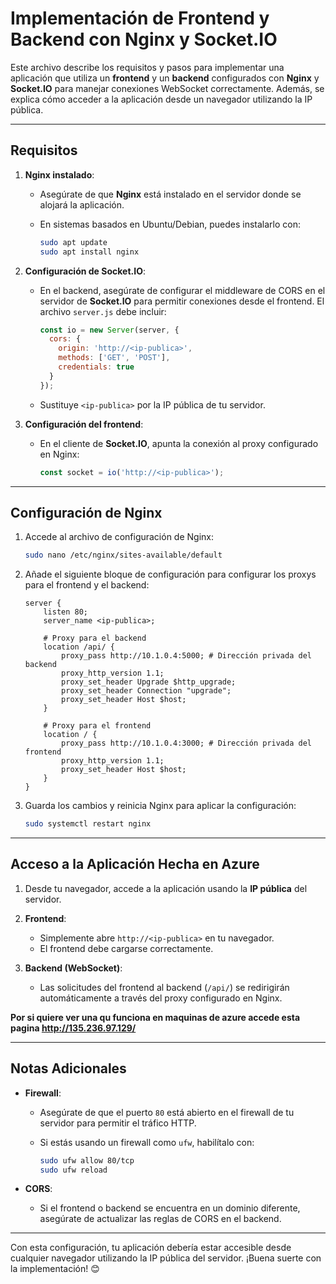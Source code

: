 Implementación de Frontend y Backend con Nginx y Socket.IO
==========================================================

Este archivo describe los requisitos y pasos para implementar una aplicación que utiliza un **frontend** y un **backend** configurados con **Nginx** y **Socket.IO** para manejar conexiones WebSocket correctamente. Además, se explica cómo acceder a la aplicación desde un navegador utilizando la IP pública.

* * *

Requisitos
----------

1.  **Nginx instalado**:
    
    *   Asegúrate de que **Nginx** está instalado en el servidor donde se alojará la aplicación.
    *   En sistemas basados en Ubuntu/Debian, puedes instalarlo con:
        
        ```bash
        sudo apt update
        sudo apt install nginx
        ```
        
2.  **Configuración de Socket.IO**:
    
    *   En el backend, asegúrate de configurar el middleware de CORS en el servidor de **Socket.IO** para permitir conexiones desde el frontend. El archivo `server.js` debe incluir:
        
        ```javascript
        const io = new Server(server, {
          cors: {
            origin: 'http://<ip-publica>',
            methods: ['GET', 'POST'],
            credentials: true
          }
        });
        ```
        
    *   Sustituye `<ip-publica>` por la IP pública de tu servidor.
3.  **Configuración del frontend**:
    
    *   En el cliente de **Socket.IO**, apunta la conexión al proxy configurado en Nginx:
        
        ```javascript
        const socket = io('http://<ip-publica>');
        ```
        

* * *

Configuración de Nginx
----------------------

1.  Accede al archivo de configuración de Nginx:
    
    ```bash
    sudo nano /etc/nginx/sites-available/default
    ```
    
2.  Añade el siguiente bloque de configuración para configurar los proxys para el frontend y el backend:
    
    ```nginx
    server {
        listen 80;
        server_name <ip-publica>;
    
        # Proxy para el backend
        location /api/ {
            proxy_pass http://10.1.0.4:5000; # Dirección privada del backend
            proxy_http_version 1.1;
            proxy_set_header Upgrade $http_upgrade;
            proxy_set_header Connection "upgrade";
            proxy_set_header Host $host;
        }
    
        # Proxy para el frontend
        location / {
            proxy_pass http://10.1.0.4:3000; # Dirección privada del frontend
            proxy_http_version 1.1;
            proxy_set_header Host $host;
        }
    }
    ```
    
3.  Guarda los cambios y reinicia Nginx para aplicar la configuración:
    
    ```bash
    sudo systemctl restart nginx
    ```
    

* * *

Acceso a la Aplicación Hecha en Azure
----------------------


1.  Desde tu navegador, accede a la aplicación usando la **IP pública** del servidor.
    
2.  **Frontend**:
    
    *   Simplemente abre `http://<ip-publica>` en tu navegador.
    *   El frontend debe cargarse correctamente.
3.  **Backend (WebSocket)**:
    
    *   Las solicitudes del frontend al backend (`/api/`) se redirigirán automáticamente a través del proxy configurado en Nginx.

**Por si quiere ver una qu funciona en maquinas de azure accede esta pagina http://135.236.97.129/**

* * *

Notas Adicionales
-----------------

*   **Firewall**:
    
    *   Asegúrate de que el puerto `80` está abierto en el firewall de tu servidor para permitir el tráfico HTTP.
    *   Si estás usando un firewall como `ufw`, habilítalo con:
        
        ```bash
        sudo ufw allow 80/tcp
        sudo ufw reload
        ```
        
*   **CORS**:
    
    *   Si el frontend o backend se encuentra en un dominio diferente, asegúrate de actualizar las reglas de CORS en el backend.

* * *

Con esta configuración, tu aplicación debería estar accesible desde cualquier navegador utilizando la IP pública del servidor. ¡Buena suerte con la implementación! 😊
